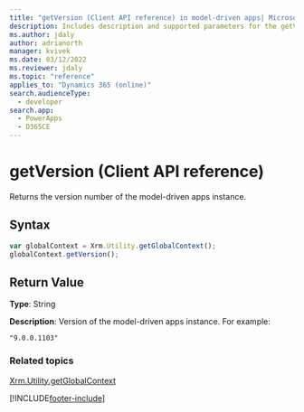 ```yaml
---
title: "getVersion (Client API reference) in model-driven apps| MicrosoftDocs"
description: Includes description and supported parameters for the getVersion method.
ms.author: jdaly
author: adrianorth
manager: kvivek
ms.date: 03/12/2022
ms.reviewer: jdaly
ms.topic: "reference"
applies_to: "Dynamics 365 (online)"
search.audienceType: 
  - developer
search.app: 
  - PowerApps
  - D365CE
---
```

# getVersion (Client API reference)



Returns the version number of the model-driven apps instance.

## Syntax

```JavaScript
var globalContext = Xrm.Utility.getGlobalContext();
globalContext.getVersion();
``` 
## Return Value

**Type**: String

**Description**: Version of the model-driven apps instance. For example:

`"9.0.0.1103"`

### Related topics

[Xrm.Utility.getGlobalContext](../getGlobalContext.md)


[!INCLUDE[footer-include](../../../../../../includes/footer-banner.md)]